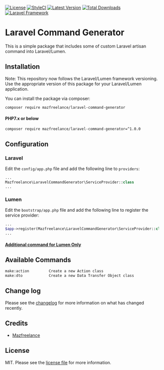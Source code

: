 [![License](https://img.shields.io/badge/License-MIT-yellow.svg?style=flat-square)](https://packagist.org/packages/mazfreelance/laravel-command-generator)
[![StyleCI](https://github.styleci.io/repos/7548986/shield?style=square)](https://packagist.org/packages/mazfreelance/laravel-command-generator)
[![Latest Version](https://img.shields.io/github/tag/mazfreelance/laravel-command-generator.svg?style=flat-square&label=release)](https://github.com/mazfreelance/laravel-command-generator/tags)
[![Total Downloads](https://img.shields.io/packagist/dt/mazfreelance/laravel-command-generator.svg?style=flat-square)](https://packagist.org/packages/mazfreelance/laravel-command-generator)
[![Laravel Framework](https://img.shields.io/badge/extension-Laravel_Framework-green.svg?style=flat-square)](#)

# Laravel Command Generator

This is a simple package that includes some of custom Laravel artisan command into Laravel/Lumen.

## Installation

Note: This repository now follows the Laravel/Lumen framework versioning. Use the appropriate version of this package for your Laravel/Lumen application.

You can install the package via composer:

```bash
composer require mazfreelance/laravel-command-generator
```

#### PHP7.x or below

```bash
composer require mazfreelance/laravel-command-generator=^1.0.0
```

## Configuration

### Laravel
Edit the `config/app.php` file and add the following line to `providers`:

```php
...
Mazfreelance\LaravelCommandGenerator\ServiceProvider::class
...
```


### Lumen
Edit the `bootstrap/app.php` file and add the following line to register the service provider:

```php
...
$app->register(Mazfreelance\LaravelCommandGenerator\ServiceProvider::class);
...
```

#### [Additional command for Lumen Only](https://github.com/raditzfarhan/lumen-command-generator)



## Available Commands

``` bash
make:action         Create a new Action class
make:dto            Create a new Data Transfer Object class
```

## Change log

Please see the [changelog](CHANGELOG.md) for more information on what has changed recently.

## Credits

- [Mazfreelance](https://github.com/mazfreelance)

## License

MIT. Please see the [license file](LICENSE) for more information.
